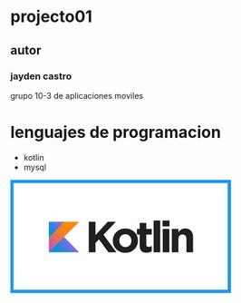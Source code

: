 # projecto01
## autor
### jayden castro 

grupo 10-3 de aplicaciones moviles 

# lenguajes de programacion 
- kotlin 
- mysql

![logo kotlin](imagenes/kotlin_logo.png)
